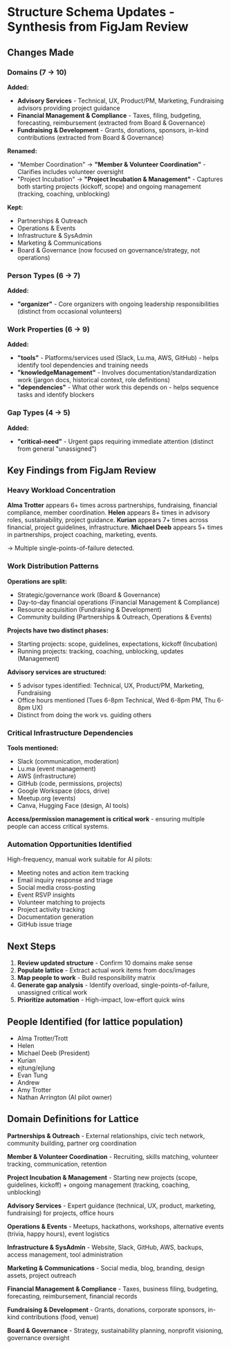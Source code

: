 # Structure Schema Updates - Synthesis from FigJam Review

## Changes Made

### Domains (7 → 10)

**Added:**
- **Advisory Services** - Technical, UX, Product/PM, Marketing, Fundraising advisors providing project guidance
- **Financial Management & Compliance** - Taxes, filing, budgeting, forecasting, reimbursement (extracted from Board & Governance)
- **Fundraising & Development** - Grants, donations, sponsors, in-kind contributions (extracted from Board & Governance)

**Renamed:**
- "Member Coordination" → **"Member & Volunteer Coordination"** - Clarifies includes volunteer oversight
- "Project Incubation" → **"Project Incubation & Management"** - Captures both starting projects (kickoff, scope) and ongoing management (tracking, coaching, unblocking)

**Kept:**
- Partnerships & Outreach
- Operations & Events
- Infrastructure & SysAdmin
- Marketing & Communications
- Board & Governance (now focused on governance/strategy, not operations)

### Person Types (6 → 7)

**Added:**
- **"organizer"** - Core organizers with ongoing leadership responsibilities (distinct from occasional volunteers)

### Work Properties (6 → 9)

**Added:**
- **"tools"** - Platforms/services used (Slack, Lu.ma, AWS, GitHub) - helps identify tool dependencies and training needs
- **"knowledgeManagement"** - Involves documentation/standardization work (jargon docs, historical context, role definitions)
- **"dependencies"** - What other work this depends on - helps sequence tasks and identify blockers

### Gap Types (4 → 5)

**Added:**
- **"critical-need"** - Urgent gaps requiring immediate attention (distinct from general "unassigned")

## Key Findings from FigJam Review

### Heavy Workload Concentration
**Alma Trotter** appears 6+ times across partnerships, fundraising, financial compliance, member coordination.
**Helen** appears 8+ times in advisory roles, sustainability, project guidance.
**Kurian** appears 7+ times across financial, project guidelines, infrastructure.
**Michael Deeb** appears 5+ times in partnerships, project coaching, marketing, events.

→ Multiple single-points-of-failure detected.

### Work Distribution Patterns

**Operations are split:**
- Strategic/governance work (Board & Governance)
- Day-to-day financial operations (Financial Management & Compliance)
- Resource acquisition (Fundraising & Development)
- Community building (Partnerships & Outreach, Operations & Events)

**Projects have two distinct phases:**
- Starting projects: scope, guidelines, expectations, kickoff (Incubation)
- Running projects: tracking, coaching, unblocking, updates (Management)

**Advisory services are structured:**
- 5 advisor types identified: Technical, UX, Product/PM, Marketing, Fundraising
- Office hours mentioned (Tues 6-8pm Technical, Wed 6-8pm PM, Thu 6-8pm UX)
- Distinct from doing the work vs. guiding others

### Critical Infrastructure Dependencies

**Tools mentioned:**
- Slack (communication, moderation)
- Lu.ma (event management)
- AWS (infrastructure)
- GitHub (code, permissions, projects)
- Google Workspace (docs, drive)
- Meetup.org (events)
- Canva, Hugging Face (design, AI tools)

**Access/permission management is critical work** - ensuring multiple people can access critical systems.

### Automation Opportunities Identified

High-frequency, manual work suitable for AI pilots:
- Meeting notes and action item tracking
- Email inquiry response and triage
- Social media cross-posting
- Event RSVP insights
- Volunteer matching to projects
- Project activity tracking
- Documentation generation
- GitHub issue triage

## Next Steps

1. **Review updated structure** - Confirm 10 domains make sense
2. **Populate lattice** - Extract actual work items from docs/images
3. **Map people to work** - Build responsibility matrix
4. **Generate gap analysis** - Identify overload, single-points-of-failure, unassigned critical work
5. **Prioritize automation** - High-impact, low-effort quick wins

## People Identified (for lattice population)

- Alma Trotter/Trott
- Helen
- Michael Deeb (President)
- Kurian
- ejtung/ejlung
- Evan Tung
- Andrew
- Amy Trotter
- Nathan Arrington (AI pilot owner)

## Domain Definitions for Lattice

**Partnerships & Outreach** - External relationships, civic tech network, community building, partner org coordination

**Member & Volunteer Coordination** - Recruiting, skills matching, volunteer tracking, communication, retention

**Project Incubation & Management** - Starting new projects (scope, guidelines, kickoff) + ongoing management (tracking, coaching, unblocking)

**Advisory Services** - Expert guidance (technical, UX, product, marketing, fundraising) for projects, office hours

**Operations & Events** - Meetups, hackathons, workshops, alternative events (trivia, happy hours), event logistics

**Infrastructure & SysAdmin** - Website, Slack, GitHub, AWS, backups, access management, tool administration

**Marketing & Communications** - Social media, blog, branding, design assets, project outreach

**Financial Management & Compliance** - Taxes, business filing, budgeting, forecasting, reimbursement, financial records

**Fundraising & Development** - Grants, donations, corporate sponsors, in-kind contributions (food, venue)

**Board & Governance** - Strategy, sustainability planning, nonprofit visioning, governance oversight
